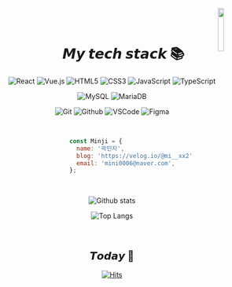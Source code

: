 <img align="right" src="https://user-images.githubusercontent.com/83060161/184499878-866001e6-9211-4d33-84e8-8a5760bdcd72.png" width="15%"/>

<br/>
<br/>

<div align=center>

# &nbsp;&nbsp;&nbsp;&nbsp;&nbsp;&nbsp;&nbsp;𝙈𝙮 𝙩𝙚𝙘𝙝 𝙨𝙩𝙖𝙘𝙠 📚

![React](https://img.shields.io/badge/-React-222222?style=for-the-badge&logo=react)
![Vue.js](https://img.shields.io/badge/-Vue.js-348C31?style=for-the-badge&logo=vue.js)
![HTML5](https://img.shields.io/badge/-HTML5-F05032?style=for-the-badge&logo=html5&logoColor=ffffff)
![CSS3](https://img.shields.io/badge/-CSS3-007ACC?style=for-the-badge&logo=css3)
![JavaScript](https://img.shields.io/badge/-JavaScript-%23F7DF1C?style=for-the-badge&logo=javascript&logoColor=000000&labelColor=%23F7DF1C&color=%23FFCE5A)
![TypeScript](https://img.shields.io/badge/-TypeScript-007ACC?style=for-the-badge&logo=typescript&logoColor=white)

![MySQL](https://img.shields.io/badge/-MySQL-4479A1?style=for-the-badge&logo=mysql&logoColor=white)
![MariaDB](https://img.shields.io/badge/-MariaDB-003545?style=for-the-badge&logo=mariadb&logoColor=white)

![Git](https://img.shields.io/badge/-Git-F05032?style=for-the-badge&logo=git&logoColor=white)
![Github](https://img.shields.io/badge/-Github-181717?style=for-the-badge&logo=github&logoColor=white)
![VSCode](https://img.shields.io/badge/-VSCode-007ACC?style=for-the-badge&logo=visual-studio-code&logoColor=white)
![Figma](https://img.shields.io/badge/-Figma-F24E1E?style=for-the-badge&logo=figma&logoColor=white)

  <br />
<div align=left style="width: 50%;">

```js
const Minji = {
  name: '곽민지',
  blog: 'https://velog.io/@mi__xx2',
  email: 'mini0006@naver.com',
};
```

</div>

<br />
  
![Github stats](https://github-readme-stats.vercel.app/api?username=mixx2&show_icons=true&theme=radical&layout=compact)
  
![Top Langs](https://github-readme-stats.vercel.app/api/top-langs/?username=mixx2&theme=radical&layout=compact)

<br />

<h2>𝙏𝙤𝙙𝙖𝙮 💫</h2>
  
  [![Hits](https://hits.seeyoufarm.com/api/count/incr/badge.svg?url=https%3A%2F%2Fgithub.com%2Fmixx2&count_bg=%2379C83D&title_bg=%23555555&icon=&icon_color=%23E7E7E7&title=hits&edge_flat=false)](https://hits.seeyoufarm.com)

<!-- ## 👨‍💻 프로젝트

- [프로젝트 1](링크): 간단한 설명
- [프로젝트 2](링크): 간단한 설명
- [프로젝트 3](링크): 간단한 설명 -->

<!--
![Node](https://img.shields.io/badge/-Nodejs-43853d?style=for-the-badge&logo=Node.js&logoColor=white)
![Docker](https://img.shields.io/badge/-Docker-46a2f1?style=for-the-badge&logo=docker&logoColor=ffffff)
-->

 </div>
